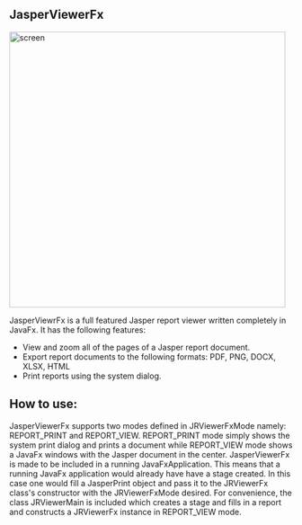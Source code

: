 JasperViewerFx
------------------

<img width="491" alt="screen" src="https://cloud.githubusercontent.com/assets/1503214/17997893/0ce56d50-6b7a-11e6-8a6a-6a09b402c395.png">

JasperViewrFx is a full featured Jasper report viewer written completely in JavaFx. 
It has the following features:
* View and zoom  all of the pages of a Jasper report document.
* Export report documents to the following formats: PDF, PNG, DOCX, XLSX, HTML
* Print reports using the system dialog.

How to use:
------------
JasperViewerFx supports two modes defined in JRViewerFxMode namely:  REPORT_PRINT and REPORT_VIEW. 
REPORT_PRINT mode simply shows the system print dialog and prints a document while REPORT_VIEW mode 
shows a JavaFx windows with the Jasper document in the center.  JasperViewerFx is made to be included in a 
running JavaFxApplication.  This means that a running JavaFx application would already have have a stage 
created.   In this case one would fill a JasperPrint object and pass it to the JRViewerFx class's constructor
 with the JRViewerFxMode desired. For convenience, the class JRViewerMain is included which creates a stage
 and fills in a report and constructs a JRViewerFx instance in REPORT_VIEW mode.
